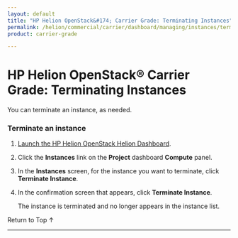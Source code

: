```yaml
---
layout: default
title: "HP Helion OpenStack&#174; Carrier Grade: Terminating Instances"
permalink: /helion/commercial/carrier/dashboard/managing/instances/terminate/
product: carrier-grade

---
```

<!--PUBLISHED-->

<script>

function PageRefresh {
onLoad="window.refresh"
}

PageRefresh();

</script>

<!--
<p style="font-size: small;"> <a href="/helion/commercial/carrier/ga1/install/">&#9664; PREV</a> | <a href="/helion/commercial/carrier/ga1/install-overview/">&#9650; UP</a> | <a href="/helion/commercial/carrier/ga1/">NEXT &#9654;</a></p> 
-->

# HP Helion OpenStack&#174; Carrier Grade: Terminating Instances

You can terminate an instance, as needed. 

### Terminate an instance ###

1. [Launch the HP Helion OpenStack Helion Dashboard](/helion/openstack/carrier/dashboard/login/).

2. Click the **Instances** link on the **Project** dashboard **Compute** panel.

3. In the **Instances** screen, for the instance you want to terminate, click **Terminate Instance**.

3. In the confirmation screen that appears, click **Terminate Instance**.

	The instance is terminated and no longer appears in the instance list.

<p><a href="#top" style="padding:14px 0px 14px 0px; text-decoration: none;"> Return to Top &#8593; </a></p>


----
